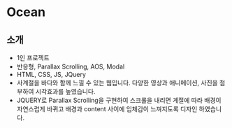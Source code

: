 # Ocean
## 소개
* 1인 프로젝트
* 반응형, Parallax Scrolling, AOS, Modal
* HTML, CSS, JS, JQuery
* 사계절을 바다와 함께 느낄 수 있는 웹입니다. 다양한 영상과 애니메이션, 사진을 첨부하여 시각효과를 높였습니다.
* JQUERY로 Parallax Scrolling을 구현하여 스크롤을 내리면 계절에 따라 배경이 자연스럽게 바뀌고 배경과 content 사이에 입체감이 느껴지도록 디자인 하였습니다.
